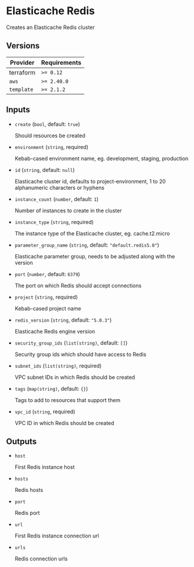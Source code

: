 # Elasticache Redis

Creates an Elasticache Redis cluster

<!-- bin/docs -->

## Versions

| Provider | Requirements |
|-|-|
| terraform | `>= 0.12` |
| `aws` | `>= 2.40.0` |
| `template` | `>= 2.1.2` |

## Inputs

* `create` (`bool`, default: `true`)

    Should resources be created

* `environment` (`string`, required)

    Kebab-cased environment name, eg. development, staging, production

* `id` (`string`, default: `null`)

    Elasticache cluster id, defaults to project-environment, 1 to 20 alphanumeric characters or hyphens

* `instance_count` (`number`, default: `1`)

    Number of instances to create in the cluster

* `instance_type` (`string`, required)

    The instance type of the Elasticache cluster, eg. cache.t2.micro

* `parameter_group_name` (`string`, default: `"default.redis5.0"`)

    Elasticache parameter group, needs to be adjusted along with the version

* `port` (`number`, default: `6379`)

    The port on which Redis should accept connections

* `project` (`string`, required)

    Kebab-cased project name

* `redis_version` (`string`, default: `"5.0.3"`)

    Elasticache Redis engine version

* `security_group_ids` (`list(string)`, default: `[]`)

    Security group ids which should have access to Redis

* `subnet_ids` (`list(string)`, required)

    VPC subnet IDs in which Redis should be created

* `tags` (`map(string)`, default: `{}`)

    Tags to add to resources that support them

* `vpc_id` (`string`, required)

    VPC ID in which Redis should be created



## Outputs

* `host`

    First Redis instance host

* `hosts`

    Redis hosts

* `port`

    Redis port

* `url`

    First Redis instance connection url

* `urls`

    Redis connection urls
